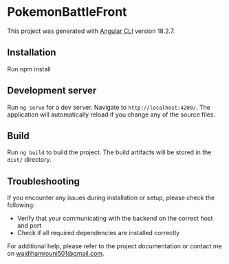 # PokemonBattleFront

This project was generated with [Angular CLI](https://github.com/angular/angular-cli) version 18.2.7.

## Installation

Run npm install  

## Development server

Run `ng serve` for a dev server. Navigate to `http://localhost:4200/`. The application will automatically reload if you change any of the source files.

## Build

Run `ng build` to build the project. The build artifacts will be stored in the `dist/` directory.

## Troubleshooting

If you encounter any issues during installation or setup, please check the following:

- Verify that your communicating with the backend on the correct host and port 
- Check if all required dependencies are installed correctly

For additional help, please refer to the project documentation or contact me on wajdihamrouni501@gmail.com.


